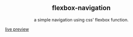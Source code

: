 <h2 align="center">flexbox-navigation</h2>
<p align="center">a simple navigation using css' flexbox function.</p>
<a href="https://google.com" align="center">live preview<a>
